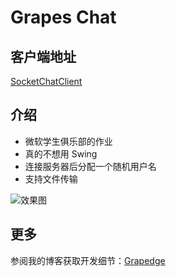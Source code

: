# Grapes Chat
## 客户端地址
[SocketChatClient](https://github.com/Grapedge/SocketChatClient)
## 介绍
- 微软学生俱乐部的作业
- 真的不想用 Swing 
- 连接服务器后分配一个随机用户名
- 支持文件传输

![效果图](https://s1.ax1x.com/2018/12/05/FltSMR.png)

## 更多
参阅我的博客获取开发细节：[Grapedge](http://blog.grapedge.top)
